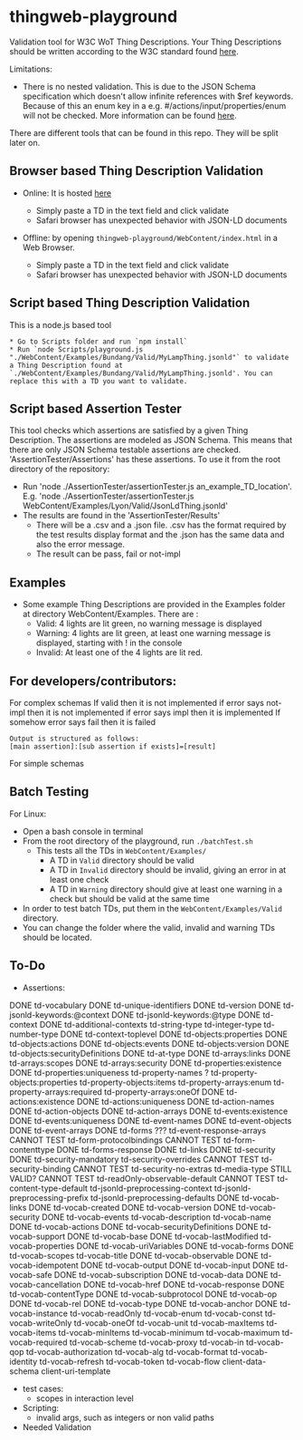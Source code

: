# thingweb-playground
Validation tool for W3C WoT Thing Descriptions. Your Thing Descriptions should be written according to the W3C standard found [here](https://w3c.github.io/wot-thing-description/#).

Limitations:
* There is no nested validation. This is due to the JSON Schema specification which doesn't allow infinite references with $ref keywords. Because of this an enum key in a e.g. #/actions/input/properties/enum will not be checked. More information can be found [here](http://json-schema.org/latest/json-schema-core.html#rfc.section.7).

There are different tools that can be found in this repo. They will be split later on.

## Browser based Thing Description Validation

* Online: It is hosted [here](http://plugfest.thingweb.io/playground/)
    * Simply paste a TD in the text field and click validate
    * Safari browser has unexpected behavior with JSON-LD documents

* Offline: by opening `thingweb-playground/WebContent/index.html` in a Web Browser.
    * Simply paste a TD in the text field and click validate
    * Safari browser has unexpected behavior with JSON-LD documents

## Script based Thing Description Validation

This is a node.js based tool

    * Go to Scripts folder and run `npm install`
    * Run `node Scripts/playground.js "./WebContent/Examples/Bundang/Valid/MyLampThing.jsonld"` to validate a Thing Description found at `./WebContent/Examples/Bundang/Valid/MyLampThing.jsonld'. You can replace this with a TD you want to validate.

## Script based Assertion Tester

This tool checks which assertions are satisfied by a given Thing Description. The assertions are modeled as JSON Schema. This means that there are only JSON Schema testable assertions are checked. 'AssertionTester/Assertions' has these assertions. To use it from the root directory of the repository:
* Run 'node ./AssertionTester/assertionTester.js an_example_TD_location'. E.g. 'node ./AssertionTester/assertionTester.js WebContent/Examples/Lyon/Valid/JsonLdThing.jsonld' 
* The results are found in the 'AssertionTester/Results'
  * There will be a .csv and a .json file. .csv has the format required by the test results display format and the .json has the same data and also the error message.
  * The result can be pass, fail or not-impl 

## Examples

- Some example Thing Descriptions are provided in the Examples folder at directory WebContent/Examples. There are :
    + Valid: 4 lights are lit green, no warning message is displayed
    + Warning: 4 lights are lit green, at least one warning message is displayed, starting with ! in the console
    + Invalid: At least one of the 4 lights are lit red.

## For developers/contributors:

For complex schemas
    If valid then it is not implemented
    if error says not-impl then it is not implemented
    if error says impl then it is implemented
    If somehow error says fail then it is failed

    Output is structured as follows:
    [main assertion]:[sub assertion if exists]=[result]

For simple schemas


## Batch Testing

For Linux:
* Open a bash console in terminal
* From the root directory of the playground, run `./batchTest.sh`
    * This tests all the TDs in `WebContent/Examples/`
        * A TD in `Valid` directory should be valid
        * A TD in `Invalid` directory should be invalid, giving an error in at least one check
        * A TD in `Warning` directory should give at least one warning in a check but should be valid at the same time
* In order to test batch TDs, put them in the `WebContent/Examples/Valid` directory.
* You can change the folder where the valid, invalid and warning TDs should be located.

## To-Do

* Assertions:
  
DONE td-vocabulary
DONE td-unique-identifiers
DONE td-version
DONE td-jsonld-keywords:@context
DONE td-jsonld-keywords:@type
DONE td-context
DONE td-additional-contexts
td-string-type
td-integer-type
td-number-type
DONE td-context-toplevel
DONE td-objects:properties
DONE td-objects:actions
DONE td-objects:events
DONE td-objects:version
DONE td-objects:securityDefinitions
DONE td-at-type
DONE td-arrays:links
DONE td-arrays:scopes
DONE td-arrays:security
DONE td-properties:existence
DONE td-properties:uniqueness
td-property-names ?
td-property-objects:properties
td-property-objects:items
td-property-arrays:enum
td-property-arrays:required
td-property-arrays:oneOf
DONE td-actions:existence
DONE td-actions:uniqueness
DONE td-action-names
DONE td-action-objects
DONE td-action-arrays
DONE td-events:existence
DONE td-events:uniqueness
DONE td-event-names
DONE td-event-objects
DONE td-event-arrays
DONE td-forms
??? td-event-response-arrays
CANNOT TEST td-form-protocolbindings
CANNOT TEST td-form-contenttype
DONE td-forms-response
DONE td-links
DONE td-security
DONE td-security-mandatory
td-security-overrides
CANNOT TEST td-security-binding
CANNOT TEST td-security-no-extras
td-media-type  STILL VALID?
CANNOT TEST td-readOnly-observable-default
CANNOT TEST td-content-type-default
td-jsonld-preprocessing-context
td-jsonld-preprocessing-prefix
td-jsonld-preprocessing-defaults
DONE td-vocab-links
DONE td-vocab-created
DONE td-vocab-version
DONE td-vocab-security
DONE td-vocab-events
td-vocab-description
td-vocab-name
DONE td-vocab-actions
DONE td-vocab-securityDefinitions
DONE td-vocab-support
DONE td-vocab-base
DONE td-vocab-lastModified
td-vocab-properties
DONE td-vocab-uriVariables
DONE td-vocab-forms
DONE td-vocab-scopes
td-vocab-title
DONE td-vocab-observable
DONE td-vocab-idempotent
DONE td-vocab-output
DONE td-vocab-input
DONE td-vocab-safe
DONE td-vocab-subscription
DONE td-vocab-data
DONE td-vocab-cancellation
DONE td-vocab-href
DONE td-vocab-response
DONE td-vocab-contentType
DONE td-vocab-subprotocol
DONE td-vocab-op
DONE td-vocab-rel
DONE td-vocab-type
DONE td-vocab-anchor
DONE td-vocab-instance
td-vocab-readOnly
td-vocab-enum
td-vocab-const
td-vocab-writeOnly
td-vocab-oneOf
td-vocab-unit
td-vocab-maxItems
td-vocab-items
td-vocab-minItems
td-vocab-minimum
td-vocab-maximum
td-vocab-required
td-vocab-scheme
td-vocab-proxy
td-vocab-in
td-vocab-qop
td-vocab-authorization
td-vocab-alg
td-vocab-format
td-vocab-identity
td-vocab-refresh
td-vocab-token
td-vocab-flow
client-data-schema
client-uri-template


* test cases:
  * scopes in interaction level
* Scripting: 
    * invalid args, such as integers or non valid paths
* Needed Validation
